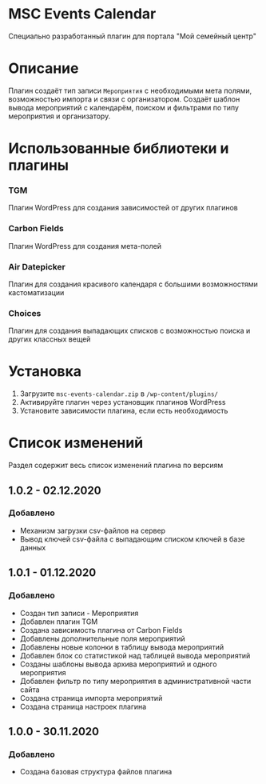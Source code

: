 # MSC Events Calendar

Специально разработанный плагин для портала "Мой семейный центр"

# Описание

Плагин создаёт тип записи `Мероприятия` с необходимыми мета полями, возможностью импорта и связи с организатором.
Создаёт шаблон вывода мероприятий с календарём, поиском и фильтрами по типу мероприятия и организатору.

# Использованные библиотеки и плагины

### TGM

Плагин WordPress для создания зависимостей от других плагинов

### Carbon Fields

Плагин WordPress для создания мета-полей

### Air Datepicker

Плагин для создания красивого календаря с большими возможностями кастоматизации

### Choices

Плагин для создания выпадающих списков с возможностью поиска и других классных вещей


# Установка

1. Загрузите `msc-events-calendar.zip` в `/wp-content/plugins/`
1. Активируйте плагин через установщик плагинов WordPress
1. Установите зависимости плагина, если есть необходимость

# Список изменений

Раздел содержит весь список изменений плагина по версиям

## 1.0.2 - 02.12.2020
### Добавлено
* Механизм загрузки csv-файлов на сервер
* Вывод ключей csv-файла с выпадающим списком ключей в базе данных

## 1.0.1 - 01.12.2020
### Добавлено
* Создан тип записи - Мероприятия
* Добавлен плагин TGM
* Создана зависимость плагина от Carbon Fields
* Добавлены дополнительные поля мероприятий
* Добавлены новые колонки в таблицу вывода мероприятий
* Добавлен блок со статистикой над таблицей вывода мероприятий
* Созданы шаблоны вывода архива мероприятий и одного мероприятия
* Добавлен фильтр по типу мероприятия в административной части сайта
* Создана страница импорта мероприятий
* Создана страница настроек плагина
## 1.0.0 - 30.11.2020
### Добавлено
* Создана базовая структура файлов плагина